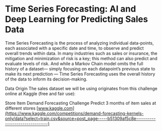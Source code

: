 # Time Series Forecasting: AI and Deep Learning for Predicting Sales Data

Time Series Forecasting is the process of analyzing individual data-points, each associated with a specific date and time, to observe and predict overall trends within data. In many industries such as sales or insurance, the mitigation and minimization of risk is a key; this method can also predict and evaluate levels of risk. And while a Markov Chain model omits the full history of a dataset— simply focusing on each datapoint’s previous state to make its next prediction — Time Series Forecasting uses the overall history of the data to inform its decision-making.

Data Origin
The sales dataset we will be using originates from this challenge online at Kaggle (free and fair use):

Store Item Demand Forecasting Challenge
Predict 3 months of item sales at different stores
[www.kaggle.com](https://www.kaggle.com/competitions/demand-forecasting-kernels-only/data?select=train.csv&source=post_page-----b51309af5c8e--------------------------------)